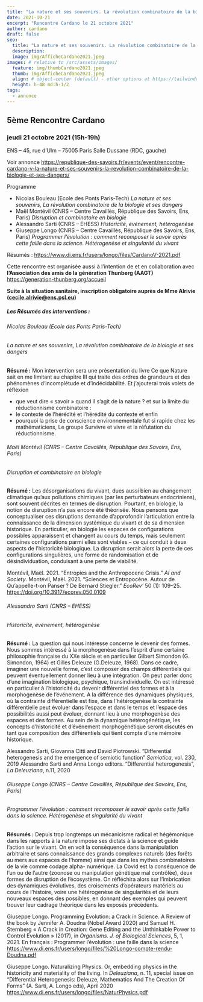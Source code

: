 ```yaml
---
title: "La nature et ses souvenirs. La révolution combinatoire de la biologie et ses dangers"
date: 2021-10-21
excerpt: "Rencontre Cardano le 21 octobre 2021"
author: cardano
draft: false
seo:
  title: "La nature et ses souvenirs. La révolution combinatoire de la biologie et ses dangers"
  description:
  image: img/AfficheCardano2021.jpeg
images: # relative to /src/assets/images/
  feature: img/thumbCardano2021.jpeg
  thumb: img/AfficheCardano2021.jpeg
  align: # object-center (default) - other options at https://tailwindcss.com/docs/object-position
  height: h-48 md:h-1/2
tags:
  - annonce
---
```

## 5ème Rencontre Cardano

### jeudi 21 octobre 2021 (15h-19h)



ENS – 45, rue d’Ulm – 75005 Paris
Salle Dussane (RDC, gauche)


Voir annonce https://republique-des-savoirs.fr/events/event/rencontre-cardano-v-la-nature-et-ses-souvenirs-la-revolution-combinatoire-de-la-biologie-et-ses-dangers/

Programme
* Nicolas Bouleau (Ecole des Ponts Paris-Tech) *La nature et ses souvenirs, La révolution combinatoire de la biologie et ses dangers*
* Maël Montévil (CNRS – Centre Cavaillès, République des Savoirs, Ens, Paris) *Disruption et combinatoire en biologie*
* Alessandro Sarti (CNRS – EHESS) *Historicité, événement, hétérogenèse*
* Giuseppe Longo (CNRS – Centre Cavaillès, République des Savoirs, Ens, Paris) *Programmer l’évolution : comment recomposer le savoir après cette faille dans la science. Hétérogenèse et singularité du vivant*

Résumés : https://www.di.ens.fr/users/longo/files/CardanoV-2021.pdf

Cette rencontre est organisée aussi à l’intention de et en collaboration avec
**l’Association des amis de la génération Thunberg (AAGT)**
https://generation-thunberg.org/accueil

**Suite à la situation sanitaire, inscription obligatoire auprès de Mme Alrivie (cecile.alrivie@ens.psl.eu)** 

##### Les Résumés des interventions :

###### Nicolas Bouleau (Ecole des Ponts Paris-Tech)
###### La nature et ses souvenirs, La révolution combinatoire de la biologie et ses dangers
**Résumé :** Mon intervention sera une présentation du livre Ce que Nature sait en me limitant au chapitre III qui traite des ordres de grandeurs et des phénomènes d’incomplétude et d’indécidabilité. Et j’ajouterai trois volets de réflexion
* que veut dire « savoir » quand il s’agit de la nature ? et sur la limite du réductionnisme combinatoire :
* le contexte de l’hérédité et l’hérédité du contexte et enfin
* pourquoi la prise de conscience environnementale fut si rapide chez les mathématiciens, Le groupe Survivre et vivre et la réfutation du réductionnisme.

###### Maël Montévil (CNRS – Centre Cavaillès, République des Savoirs, Ens, Paris)
###### Disruption et combinatoire en biologie
**Résumé :** Les désorganisations du vivant, dues aussi bien au changement climatique qu’aux pollutions chimiques (par les perturbateurs endocriniens), sont souvent décrites en termes de disruption. Pourtant, en biologie, la notion de disruption n’a pas encore été théorisée. Nous pensons que conceptualiser ces disruptions demande d’approfondir l’articulation entre la connaissance de la dimension systémique du vivant et de sa dimension historique. En particulier, en biologie les espaces de configurations possibles apparaissent et changent au cours du temps, mais seulement certaines configurations parmi elles sont viables – ce qui conduit à deux aspects de l’historicité biologique. La disruption serait alors la perte de ces configurations singulières, une forme de randomisation et de désindividuation, conduisant à une perte de viabilité.

Montévil, Maël. 2021. “Entropies and the Anthropocene Crisis.” *AI and Society*.
Montévil, Maël. 2021. “Sciences et Entropocène. Autour de Qu’appelle-t-on Panser ? De Bernard Stiegler.” *EcoRev’* 50 (1): 109–25. https://doi.org/10.3917/ecorev.050.0109

###### Alessandro Sarti (CNRS – EHESS)
###### Historicité, événement, hétérogenèse
**Résumé :** La question qui nous intéresse concerne le devenir des formes. Nous sommes intéressé à la morphogenèse dans l’esprit d’une certaine philosophie française du XXe siècle et en particulier Gilbert Simondon (G. Simondon, 1964) et Gilles Deleuze (G.Deleuze, 1968). Dans ce cadre, imaginer une nouvelle forme, c’est composer des champs différentiels qui peuvent éventuellement donner lieu à une intégration. On peut parler donc d’une imagination biologique, psychique, transindividuelle. On est intéressé en particulier à l’historicité du devenir différentiel des formes et à la morphogenèse de l’événement.
A la différence des dynamiques physiques, où la contrainte différentielle est fixe, dans l’hétérogenèse la contrainte différentielle peut évoluer dans l’espace et dans le temps et l’espace des possibilités aussi peut évoluer, donnant lieu à une morphogenèse des espaces et des formes. Au sein de la dynamique hétérogénétique, les concepts d’historicité et d’événement morphogénétique seront discutés en tant que composition des différentiels qui tient compte d’une mémoire historique.

Alessandro Sarti, Giovanna Citti and David Piotrowski. “Differential heterogenesis and the emergence of semiotic function” *Semiotica*, vol. 230, 2019
Alessandro Sarti and Anna Longo editors. “Differential heterogenesis”, *La Deleuziana*, n.11, 2020

###### Giuseppe Longo (CNRS – Centre Cavaillès, République des Savoirs, Ens, Paris)
###### Programmer l’évolution : comment recomposer le savoir après cette faille dans la science. Hétérogenèse et singularité du vivant
**Résumés :** Depuis trop longtemps un mécanicisme radical et hégémonique dans les rapports à la nature impose ses dictats à la science et guide l’action sur le vivant. On en voit la conséquence dans la manipulation arbitraire et sans connaissance des grands complexes naturels (des forêts au mers aux espaces de l’homme) ainsi que dans les mythes combinatoires de la vie comme codage alpha- numérique. La Covid est la conséquence de l’un ou de l’autre (zoonose ou manipulation génétique mal contrôlée), deux formes de disruption de l’écosystème. On réfléchira alors sur l’imbrication des dynamiques évolutives, des croisements d’opérateurs matériels au cours de l’histoire, voire une hétérogenèse de singularités et de leurs nouveaux espaces des possibles, en donnant des exemples qui peuvent trouver leur cadrage théorique dans les exposés précédents.

Giuseppe Longo. Programming Evolution: a Crack in Science. A Review of the book by Jennifer A. Doudna (Nobel Award 2020) and Samuel H. Sternberg « A Crack in Creation: Gene Editing and the Unthinkable Power to Control Evolution » (2017), in *Organisms. J. of Biological Sciences*, 5, 1, 2021.
En français : Programmer l’évolution : une faille dans la science
https://www.di.ens.fr/users/longo/files/%20Longo-compte-rendu-Doudna.pdf

Giuseppe Longo. Naturalizing Physics. Or, embedding physics in the historicity and materiality of the living. In *Deleuziana*, n. 11, special issue on “Differential Heterogenesis: Deleuze, Mathematics And The Creation Of Forms” (A. Sarti, A. Longo eds), April 2020
https://www.di.ens.fr/users/longo/files/NaturPhysics.pdf

